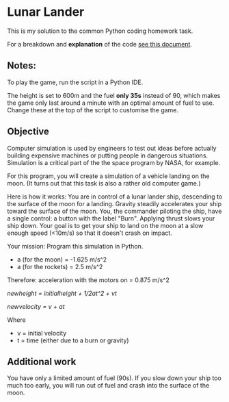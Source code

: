 # Lunar Lander

This is my solution to the common Python coding homework task.

For a breakdown and **explanation** of the code [see this document](https://docs.google.com/document/d/1RJafO-U9N3CYPYn95k077ejFx8q94OU7rcAe7nNx8uI/edit?usp=sharing).

## Notes:
To play the game, run the script in a Python IDE.

The height is set to 600m and the fuel __only 35s__ instead of 90, which makes the game only last around a minute with an optimal amount of fuel to use. Change these at the top of the script to customise the game.

## Objective
Computer simulation is used by engineers to test out ideas before actually building
expensive machines or putting people in dangerous situations.
Simulation is a critical part of the the space program by NASA, for example.

For this program, you will create a simulation of a vehicle landing on the moon. (It turns out
that this task is also a rather old computer game.)

Here is how it works: You are in control of a lunar lander ship, descending to the surface of the moon for a landing. Gravity steadily accelerates your ship toward the surface of the moon. You, the commander piloting the ship, have a single control: a button with the label "Burn". Applying thrust slows your ship down. Your goal is to get your ship to land on the moon at a slow enough speed (<10m/s) so that it doesn't crash on impact.

Your mission: Program this simulation in Python.

* a (for the moon) = -1.625 m/s^2
* a (for the rockets) = 2.5 m/s^2

Therefore: acceleration with the motors on = 0.875 m/s^2

*newheight = initialheight + 1/2at^2 + vt*

*newvelocity = v + at*

Where

* v = initial velocity
* t = time (either due to a burn or gravity)

## Additional work
You have only a limited amount of fuel (90s). If you slow down your ship too much too
early, you will run out of fuel and crash into the surface of the moon.